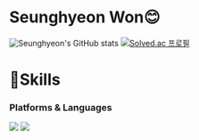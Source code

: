 # Seunghyeon Won😊

![Seunghyeon's GitHub stats](https://github-readme-stats.vercel.app/api?username=hyeon8571&show_icons=true&theme=radical)
[![Solved.ac
프로필](http://mazassumnida.wtf/api/v2/generate_badge?boj=zx8571)](https://solved.ac/zx8571)

# 💪Skills
### Platforms & Languages
<img
src="https://img.shields.io/badge/Java-007396.svg?&style=for-the-badge&logo=Java&logoColor=white"
/>
<img
    src="https://img.shields.io/badge/Spring-6DB33F.svg?&style=for-the-badge&logo=Spring&logoColor=white"
     />
   
